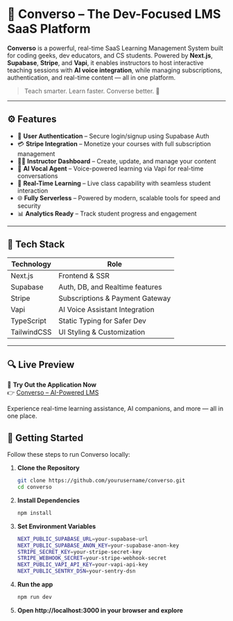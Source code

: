 # 🧠 Converso – The Dev-Focused LMS SaaS Platform

**Converso** is a powerful, real-time SaaS Learning Management System built for coding geeks, dev educators, and CS students. Powered by **Next.js**, **Supabase**, **Stripe**, and **Vapi**, it enables instructors to host interactive teaching sessions with **AI voice integration**, while managing subscriptions, authentication, and real-time content — all in one platform.

> Teach smarter. Learn faster. Converse better. 🚀

---

## ⚙️ Features

- 🔐 **User Authentication** – Secure login/signup using Supabase Auth
- 💳 **Stripe Integration** – Monetize your courses with full subscription management
- 🧑‍🏫 **Instructor Dashboard** – Create, update, and manage your content
- 🧠 **AI Vocal Agent** – Voice-powered learning via Vapi for real-time conversations
- 🧵 **Real-Time Learning** – Live class capability with seamless student interaction
- 🌐 **Fully Serverless** – Powered by modern, scalable tools for speed and security
- 📊 **Analytics Ready** – Track student progress and engagement

---

## 🚀 Tech Stack

| Technology | Role                             |
|------------|----------------------------------|
| Next.js    | Frontend & SSR                   |
| Supabase   | Auth, DB, and Realtime features  |
| Stripe     | Subscriptions & Payment Gateway  |
| Vapi       | AI Voice Assistant Integration   |
| TypeScript | Static Typing for Safer Dev      |
| TailwindCSS| UI Styling & Customization       |

---

## 🔍 Live Preview

🚀 **Try Out the Application Now**  
👉 [Converso – AI-Powered LMS](https://converso-ai-ten.vercel.app/)

Experience real-time learning assistance, AI companions, and more — all in one place.

## 🧪 Getting Started

Follow these steps to run Converso locally:

1. **Clone the Repository**
   ```bash
   git clone https://github.com/yourusername/converso.git
   cd converso
2. **Install Dependencies**
   ```bash
   npm install
3. **Set Environment Variables**
   ```bash
   NEXT_PUBLIC_SUPABASE_URL=your-supabase-url
   NEXT_PUBLIC_SUPABASE_ANON_KEY=your-supabase-anon-key
   STRIPE_SECRET_KEY=your-stripe-secret-key
   STRIPE_WEBHOOK_SECRET=your-stripe-webhook-secret
   NEXT_PUBLIC_VAPI_API_KEY=your-vapi-api-key
   NEXT_PUBLIC_SENTRY_DSN=your-sentry-dsn

4. **Run the app**
   ```bash
   npm run dev
5. **Open http://localhost:3000 in your browser and explore**
